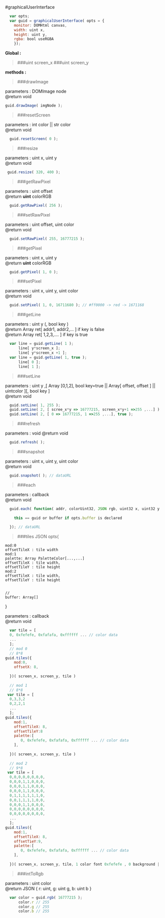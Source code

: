 #graphicalUserInterface

```javascript
  var opts;
  var guid = graphicalUserInterface( opts = {
    monitor: DOMHtml canvas,
    width: uint x,
    height: uint y,
    rgba: bool useRGBA
    });
```
**Global :**

>###uint screen_x 
>###uint screen_y

**methods :**

>###drawImage

parameters : DOMImage node
<br>@return void

  ```javascript
  guid.drawImage( imgNode );
```
  
>###resetScreen 

parameters : int color || str color
<br>@return void

```javascript
  guid.resetScreen( 0 );
```

>###resize 

parameters : uint x, uint y
<br>@return void

 ```javascript
  guid.resize( 320, 400 );
```

>###getRawPixel

parameters : uint offset
<br>@return **uint** colorRGB

```javascript
  guid.getRawPixel( 256 );
``` 
>###setRawPixel

parameters : uint offset, uint color
<br>@return void

```javascript
  guid.setRawPixel( 255, 16777215 );
```
>###getPixel

parameters : uint x, uint y
<br>@return **uint** colorRGB

```javascript
  guid.getPixel( 1, 0 );
```

>###setPixel

parameters : uint x, uint y, uint color
<br>@return void

```javascript
  guid.setPixel( 1, 0, 16711680 ); // #ff0000 -> red -> 1671168
  ```

>###getLine

parameters : uint y (, bool key  )
<br>@return Array ret[ addr1, addr2,... ] if key is false
<br>@return Array ret[ 1,2,3,.... ] if key is true

```javascript
  var line = guid.getLine( 1 );
      line[ y*screen_x ];
      line[ y*screen_x +1 ];
  var line = guid.getLine( 1, true );
      line[ 0 ];
      line[ 1 ];
```

>###setLine

parameters : uint y ,[ Array [0,1,2], bool key=true || Array[ offset, offset ] || uintcolor ][, bool key ]
<br>@return void

```javascript
  guid.setLine( 1, 255 );
  guid.setLine( 2, [ scree_x*y => 16777215, screen_x*y+1 =>255 ,...] );
  guid.setLine( 2, [ 0 => 16777215, 1 =>255 ,...], true );
```

>###refresh

parameters : void
@return void

```javascript
  guid.refresh( );
```
>###snapshot

parameters : uint x, uint y, uint color
<br>@return void

```javascript
  guid.snapshot( ); // dataURL
  ```
 
 >###each

parameters : callback
<br>@return void

```javascript
  guid.each( function( addr, colorUint32, JSON rgb, uint32 x, uint32 y ){
    
    this == guid or buffer if opts.buffer is declared
  
  }); // dataURL
  ```
 >###tiles JSON opts{
  
    mod:0
    offsetTileX : tile width
    mod:1
    palette: Array PaletteColor[...,...]
    offsetTileX : tile width,
    offsetTileY : tile height
    mod:2
    offsetTileX : tile width,
    offsetTileY : tile height
    
    
    //
    buffer: Array[]
    
 }

parameters : callback
<br>@return void

```javascript
  var tile = [
  0, 0xfefefe, 0xfafafa, 0xffffff ... // color data 
  ...
  ];
  // mod 0
  // 8*8
guid.tiles({ 
    mod:0,
    offsetX: 8,
  
  })( screen_x, screen_y, tile )
  
  // mod 1
  // 8*8
 var tile = [
  0,3,3,2
  0,2,2,1
  ...
  ];
guid.tiles({ 
    mod:1,
    offsetTileX: 8,
    offsetTileY:8
    palette:[
       0, 0xfefefe, 0xfafafa, 0xffffff ... // color data 
    ],
    
  })( screen_x, screen_y, tile )
  
  // mod 2
  // 9*8
 var tile = [
  0,0,0,0,0,0,0,0,
  0,0,0,1,1,0,0,0,
  0,0,0,1,1,0,0,0,
  0,0,0,1,1,0,0,0,
  0,1,1,1,1,1,1,0,
  0,0,1,1,1,1,0,0,
  0,0,0,1,1,0,0,0,
  0,0,0,0,0,0,0,0,
  0,0,0,0,0,0,0,0,
  ...
  ];
guid.tiles({ 
    mod:1,
    offsetTileX: 8,
    offsetTieY:9,
    palette:[
       0, 0xfefefe, 0xfafafa, 0xffffff ... // color data 
    ],
    
  })( screen_x, screen_y, tile, 1 color font 0xfefefe , 0 background || null  )
  ```
  
  
  
  
>###intToRgb

parameters : uint color
<br>@return JSON { r: uint, g: uint g, b: uint b } 

```javascript
  var color = guid.rgb( 16777215 );
      color.r // 255
      color.g // 255
      color.b // 255
```
